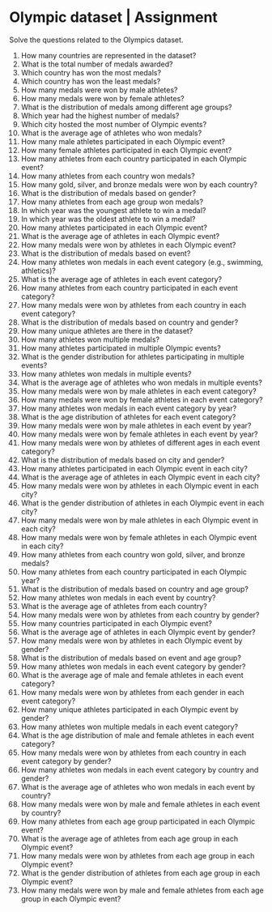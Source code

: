 
# Olympic dataset | Assignment

Solve the questions related to the Olympics dataset.

1.	How many countries are represented in the dataset?
2.	What is the total number of medals awarded?
3.	Which country has won the most medals?
4.	Which country has won the least medals?
5.	How many medals were won by male athletes?
6.	How many medals were won by female athletes?
7.	What is the distribution of medals among different age groups?
8.	Which year had the highest number of medals?
9.	Which city hosted the most number of Olympic events?
10.	What is the average age of athletes who won medals?
11.	How many male athletes participated in each Olympic event?
12.	How many female athletes participated in each Olympic event?
13.	How many athletes from each country participated in each Olympic event?
14.	How many athletes from each country won medals?
15.	How many gold, silver, and bronze medals were won by each country?
16.	What is the distribution of medals based on gender?
17.	How many athletes from each age group won medals?
18.	In which year was the youngest athlete to win a medal?
19.	In which year was the oldest athlete to win a medal?
20.	How many athletes participated in each Olympic event?
21.	What is the average age of athletes in each Olympic event?
22.	How many medals were won by athletes in each Olympic event?
23.	What is the distribution of medals based on event?
24.	How many athletes won medals in each event category (e.g., swimming, athletics)?
25.	What is the average age of athletes in each event category?
26.	How many athletes from each country participated in each event category?
27.	How many medals were won by athletes from each country in each event category?
28.	What is the distribution of medals based on country and gender?
29.	How many unique athletes are there in the dataset?
30.	How many athletes won multiple medals?
31.	How many athletes participated in multiple Olympic events?
32.	What is the gender distribution for athletes participating in multiple events?
33.	How many athletes won medals in multiple events?
34.	What is the average age of athletes who won medals in multiple events?
35.	How many medals were won by male athletes in each event category?
36.	How many medals were won by female athletes in each event category?
37.	How many athletes won medals in each event category by year?
38.	What is the age distribution of athletes for each event category?
39.	How many medals were won by male athletes in each event by year?
40.	How many medals were won by female athletes in each event by year?
41.	How many medals were won by athletes of different ages in each event category?
42.	What is the distribution of medals based on city and gender?
43.	How many athletes participated in each Olympic event in each city?
44.	What is the average age of athletes in each Olympic event in each city?
45.	How many medals were won by athletes in each Olympic event in each city?
46.	What is the gender distribution of athletes in each Olympic event in each city?
47.	How many medals were won by male athletes in each Olympic event in each city?
48.	How many medals were won by female athletes in each Olympic event in each city?
49.	How many athletes from each country won gold, silver, and bronze medals?
50.	 How many athletes from each country participated in each Olympic year?
51.	What is the distribution of medals based on country and age group?
52.	How many athletes won medals in each event by country?
53.	What is the average age of athletes from each country?
54.	How many medals were won by athletes from each country by gender?
55.	How many countries participated in each Olympic event?
56.	What is the average age of athletes in each Olympic event by gender?
57.	How many medals were won by athletes in each Olympic event by gender?
58.	What is the distribution of medals based on event and age group?
59.	How many athletes won medals in each event category by gender?
60.	What is the average age of male and female athletes in each event category?
61.	How many medals were won by athletes from each gender in each event category?
62.	How many unique athletes participated in each Olympic event by gender?
63.	How many athletes won multiple medals in each event category?
64.	What is the age distribution of male and female athletes in each event category?
65.	How many medals were won by athletes from each country in each event category by gender?
66.	How many athletes won medals in each event category by country and gender?
67.	What is the average age of athletes who won medals in each event by country?
68.	How many medals were won by male and female athletes in each event by country?
69.	How many athletes from each age group participated in each Olympic event?
70.	What is the average age of athletes from each age group in each Olympic event?
71.	How many medals were won by athletes from each age group in each Olympic event?
72.	What is the gender distribution of athletes from each age group in each Olympic event?
73.	How many medals were won by male and female athletes from each age group in each Olympic event?
